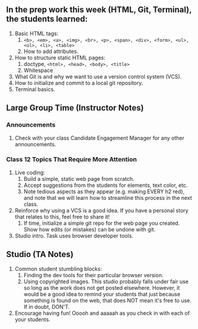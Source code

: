 ## In the prep work this week (HTML, Git, Terminal), the students learned:

1. Basic HTML tags:
   1. ``<b>, <em>, <a>, <img>, <br>, <p>, <span>, <div>, <form>, <ul>, <ol>, <li>, <table>``
   1. How to add attributes.
1. How to structure static HTML pages:
   1. doctype, ``<html>, <head>, <body>, <title>``
   1. Whitespace
1. What Git is and why we want to use a version control system (VCS).
1. How to initialize and commit to a local git repository.
1. Terminal basics.

## Large Group Time (Instructor Notes)

### Announcements

1. Check with your class Candidate Engagement Manager for any other announcements.

### Class 12 Topics That Require More Attention

1. Live coding:
   1. Build a simple, static web page from scratch.
   1. Accept suggestions from the students for elements, text color, etc.
   1. Note tedious aspects as they appear (e.g. making EVERY h2 red), and note that we will learn how to streamline this process in the next class.
1. Reinforce why using a VCS is a good idea. If you have a personal story that relates to this, feel free to share it!
   1. If time, initialize a simple git repo for the web page you created. Show how edits (or mistakes) can be undone with git.
1. Studio intro. Task uses browser developer tools.

## Studio (TA Notes)

1. Common student stumbling blocks:
   1. Finding the dev tools for their particular browser version.
   1. Using copyrighted images. This studio probably falls under fair use so long as the work does not get posted elsewhere. However, it would be a good idea to remind your students that just because something is found on the web, that does NOT mean it's free to use. If in doubt, DON'T.
1. Encourage having fun! Ooooh and aaaaah as you check in with each of your students.
